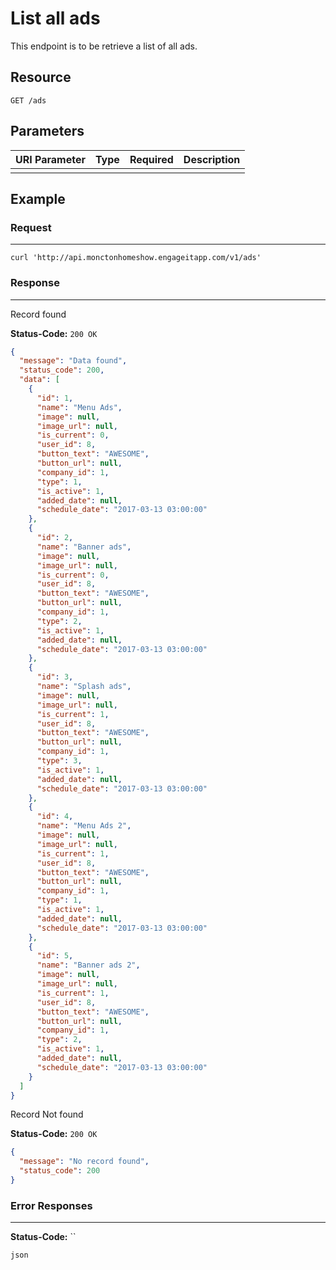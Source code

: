 # List all ads

This endpoint is to be retrieve a list of all ads.

## Resource

```
GET /ads
```

## Parameters

URI Parameter | Type | Required | Description
:------------ | :--- | :------- | :----------
              |      |

## Example

### Request

--------------------------------------------------------------------------------

```curl
curl 'http://api.monctonhomeshow.engageitapp.com/v1/ads'
```

### Response

--------------------------------------------------------------------------------
Record found

**Status-Code:** `200 OK`

```json
{
  "message": "Data found",
  "status_code": 200,
  "data": [
    {
      "id": 1,
      "name": "Menu Ads",
      "image": null,
      "image_url": null,
      "is_current": 0,
      "user_id": 8,
      "button_text": "AWESOME",
      "button_url": null,
      "company_id": 1,
      "type": 1,
      "is_active": 1,
      "added_date": null,
      "schedule_date": "2017-03-13 03:00:00"
    },
    {
      "id": 2,
      "name": "Banner ads",
      "image": null,
      "image_url": null,
      "is_current": 0,
      "user_id": 8,
      "button_text": "AWESOME",
      "button_url": null,
      "company_id": 1,
      "type": 2,
      "is_active": 1,
      "added_date": null,
      "schedule_date": "2017-03-13 03:00:00"
    },
    {
      "id": 3,
      "name": "Splash ads",
      "image": null,
      "image_url": null,
      "is_current": 1,
      "user_id": 8,
      "button_text": "AWESOME",
      "button_url": null,
      "company_id": 1,
      "type": 3,
      "is_active": 1,
      "added_date": null,
      "schedule_date": "2017-03-13 03:00:00"
    },
    {
      "id": 4,
      "name": "Menu Ads 2",
      "image": null,
      "image_url": null,
      "is_current": 1,
      "user_id": 8,
      "button_text": "AWESOME",
      "button_url": null,
      "company_id": 1,
      "type": 1,
      "is_active": 1,
      "added_date": null,
      "schedule_date": "2017-03-13 03:00:00"
    },
    {
      "id": 5,
      "name": "Banner ads 2",
      "image": null,
      "image_url": null,
      "is_current": 1,
      "user_id": 8,
      "button_text": "AWESOME",
      "button_url": null,
      "company_id": 1,
      "type": 2,
      "is_active": 1,
      "added_date": null,
      "schedule_date": "2017-03-13 03:00:00"
    }
  ]
}
```

Record Not found

**Status-Code:** `200 OK`

```json
{
  "message": "No record found",
  "status_code": 200
}
```
### Error Responses

--------------------------------------------------------------------------------

**Status-Code:** ``

`json`
